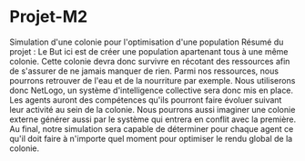 # Projet-M2
Simulation d'une colonie pour l'optimisation d'une population  Résumé du projet : Le But ici est de créer une population apartenant tous à une même colonie. Cette colonie devra donc survivre en récotant des ressources afin de s'assurer de ne jamais manquer de rien. Parmi nos ressources, nous pourrons retrouver de l'eau et de la nourriture par exemple. Nous utiliserons donc NetLogo, un système d'intelligence collective sera donc mis en place. Les agents auront des compétences qu'ils pourront faire évoluer suivant leur activité au sein de la colonie. Nous pourrons aussi imaginer une colonie externe générer aussi par le système qui entrera en conflit avec la première. Au final, notre simulation sera capable de déterminer pour chaque agent ce qu'il doit faire à n'importe quel moment pour optimiser le rendu global de la colonie.
